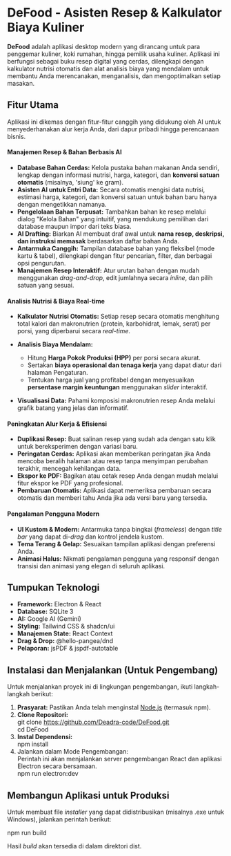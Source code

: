 # **DeFood - Asisten Resep \& Kalkulator Biaya Kuliner**

**DeFood** adalah aplikasi desktop modern yang dirancang untuk para penggemar kuliner, koki rumahan, hingga pemilik usaha kuliner. Aplikasi ini berfungsi sebagai buku resep digital yang cerdas, dilengkapi dengan kalkulator nutrisi otomatis dan alat analisis biaya yang mendalam untuk membantu Anda merencanakan, menganalisis, dan mengoptimalkan setiap masakan.

## **Fitur Utama**

Aplikasi ini dikemas dengan fitur-fitur canggih yang didukung oleh AI untuk menyederhanakan alur kerja Anda, dari dapur pribadi hingga perencanaan bisnis.

#### **Manajemen Resep \& Bahan Berbasis AI**

* **Database Bahan Cerdas:** Kelola pustaka bahan makanan Anda sendiri, lengkap dengan informasi nutrisi, harga, kategori, dan **konversi satuan otomatis** (misalnya, 'siung' ke gram).
* **Asisten AI untuk Entri Data:** Secara otomatis mengisi data nutrisi, estimasi harga, kategori, dan konversi satuan untuk bahan baru hanya dengan mengetikkan namanya.
* **Pengelolaan Bahan Terpusat:** Tambahkan bahan ke resep melalui dialog "Kelola Bahan" yang intuitif, yang mendukung pemilihan dari database maupun impor dari teks biasa.
* **AI Drafting:** Biarkan AI membuat draf awal untuk **nama resep, deskripsi, dan instruksi memasak** berdasarkan daftar bahan Anda.
* **Antarmuka Canggih:** Tampilan database bahan yang fleksibel (mode kartu \& tabel), dilengkapi dengan fitur pencarian, filter, dan berbagai opsi pengurutan.
* **Manajemen Resep Interaktif:** Atur urutan bahan dengan mudah menggunakan *drag-and-drop*, edit jumlahnya secara *inline*, dan pilih satuan yang sesuai.

#### **Analisis Nutrisi \& Biaya Real-time**

* **Kalkulator Nutrisi Otomatis:** Setiap resep secara otomatis menghitung total kalori dan makronutrien (protein, karbohidrat, lemak, serat) per porsi, yang diperbarui secara *real-time*.
* **Analisis Biaya Mendalam:**

  * Hitung **Harga Pokok Produksi (HPP)** per porsi secara akurat.
  * Sertakan **biaya operasional dan tenaga kerja** yang dapat diatur dari halaman Pengaturan.
  * Tentukan harga jual yang profitabel dengan menyesuaikan **persentase margin keuntungan** menggunakan *slider* interaktif.

* **Visualisasi Data:** Pahami komposisi makronutrien resep Anda melalui grafik batang yang jelas dan informatif.

#### **Peningkatan Alur Kerja \& Efisiensi**

* **Duplikasi Resep:** Buat salinan resep yang sudah ada dengan satu klik untuk bereksperimen dengan variasi baru.
* **Peringatan Cerdas:** Aplikasi akan memberikan peringatan jika Anda mencoba beralih halaman atau resep tanpa menyimpan perubahan terakhir, mencegah kehilangan data.
* **Ekspor ke PDF:** Bagikan atau cetak resep Anda dengan mudah melalui fitur ekspor ke PDF yang profesional.
* **Pembaruan Otomatis:** Aplikasi dapat memeriksa pembaruan secara otomatis dan memberi tahu Anda jika ada versi baru yang tersedia.

#### **Pengalaman Pengguna Modern**

* **UI Kustom \& Modern:** Antarmuka tanpa bingkai (*frameless*) dengan *title bar* yang dapat di-*drag* dan kontrol jendela kustom.
* **Tema Terang \& Gelap:** Sesuaikan tampilan aplikasi dengan preferensi Anda.
* **Animasi Halus:** Nikmati pengalaman pengguna yang responsif dengan transisi dan animasi yang elegan di seluruh aplikasi.

## **Tumpukan Teknologi**

* **Framework:** Electron \& React
* **Database:** SQLite 3
* **AI:** Google AI (Gemini)
* **Styling:** Tailwind CSS \& shadcn/ui
* **Manajemen State:** React Context
* **Drag \& Drop:** @hello-pangea/dnd
* **Pelaporan:** jsPDF \& jspdf-autotable

## **Instalasi dan Menjalankan (Untuk Pengembang)**

Untuk menjalankan proyek ini di lingkungan pengembangan, ikuti langkah-langkah berikut:

1. **Prasyarat:** Pastikan Anda telah menginstal [Node.js](https://nodejs.org/) (termasuk npm).
2. **Clone Repositori:**  
   git clone https://github.com/Deadra-code/DeFood.git  
   cd DeFood
3. **Instal Dependensi:**  
   npm install
4. Jalankan dalam Mode Pengembangan:  
   Perintah ini akan menjalankan server pengembangan React dan aplikasi Electron secara bersamaan.  
   npm run electron:dev

## **Membangun Aplikasi untuk Produksi**

Untuk membuat file *installer* yang dapat didistribusikan (misalnya .exe untuk Windows), jalankan perintah berikut:

npm run build

Hasil *build* akan tersedia di dalam direktori dist.



